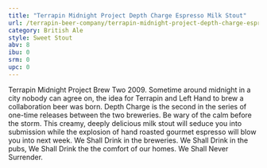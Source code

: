 ```yaml
---
title: "Terrapin Midnight Project Depth Charge Espresso Milk Stout"
url: /terrapin-beer-company/terrapin-midnight-project-depth-charge-espresso-milk-stout/
category: British Ale
style: Sweet Stout
abv: 8
ibu: 0
srm: 0
upc: 0
---
```

Terrapin Midnight Project Brew Two 2009. Sometime around midnight in a city nobody can agree on, the idea for Terrapin and Left Hand to brew a collaboration beer was born. Depth Charge is the second in the series of one-time releases between the two breweries. Be wary of the calm before the storm. This creamy, deeply delicious milk stout will seduce you into submission while the explosion of hand roasted gourmet espresso will blow you into next week. We Shall Drink in the breweries. We Shall Drink in the pubs, We Shall Drink the the comfort of our homes. We Shall Never Surrender.
